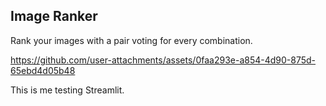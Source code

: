 ## Image Ranker
Rank your images with a pair voting for every combination. 

https://github.com/user-attachments/assets/0faa293e-a854-4d90-875d-65ebd4d05b48

This is me testing Streamlit.


